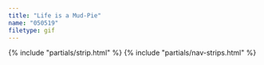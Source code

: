 ```yaml
---
title: "Life is a Mud-Pie"
name: "050519"
filetype: gif
---
```


{% include "partials/strip.html" %}
{% include "partials/nav-strips.html" %}